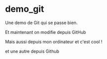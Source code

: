 demo_git
========
Une demo de Git qui se passe bien.


Et maintenant on modifie depuis GitHub

Mais aussi depuis mon ordinateur et c'est cool !

et une autre depuis Github
